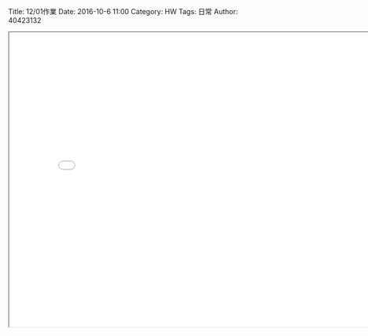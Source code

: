 Title: 12/01作業
Date: 2016-10-6 11:00
Category: HW
Tags: 日常
Author: 40423132



<!-- PELICAN_END_SUMMARY -->

<iframe src="./../data/1222.html"width="800"height="600"/></iframe>
